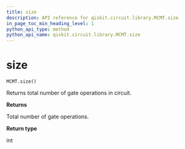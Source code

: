 ```yaml
---
title: size
description: API reference for qiskit.circuit.library.MCMT.size
in_page_toc_min_heading_level: 1
python_api_type: method
python_api_name: qiskit.circuit.library.MCMT.size
---
```


# size

<span id="qiskit.circuit.library.MCMT.size" />

`MCMT.size()`

Returns total number of gate operations in circuit.

**Returns**

Total number of gate operations.

**Return type**

int

